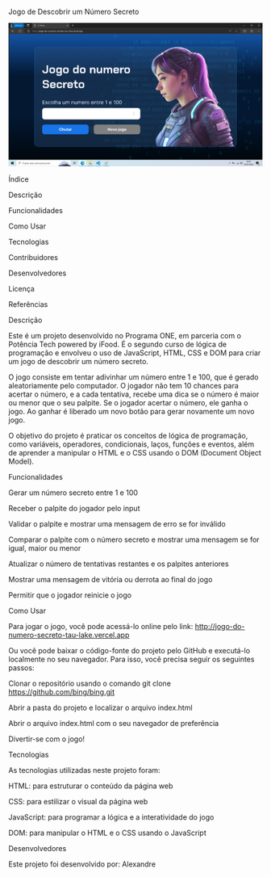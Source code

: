 Jogo de Descobrir um Número Secreto

![Print](https://github.com/alesousz/Jogo-do-numero-secreto/blob/main/img/print.png)


Índice

Descrição

Funcionalidades

Como Usar

Tecnologias

Contribuidores

Desenvolvedores

Licença

Referências

Descrição

Este é um projeto desenvolvido no Programa ONE, em parceria com o Potência Tech powered by iFood. É o segundo curso de lógica de programação e envolveu o uso de JavaScript, HTML, CSS e DOM para criar um jogo de descobrir um número secreto.

O jogo consiste em tentar adivinhar um número entre 1 e 100, que é gerado aleatoriamente pelo computador. O jogador não tem 10 chances para acertar o número, e a cada tentativa, recebe uma dica se o número é maior ou menor que o seu palpite. Se o jogador acertar o número, ele ganha o jogo. Ao ganhar é liberado um novo botão para gerar novamente um novo jogo.

O objetivo do projeto é praticar os conceitos de lógica de programação, como variáveis, operadores, condicionais, laços, funções e eventos, além de aprender a manipular o HTML e o CSS usando o DOM (Document Object Model).

Funcionalidades

Gerar um número secreto entre 1 e 100

Receber o palpite do jogador pelo input

Validar o palpite e mostrar uma mensagem de erro se for inválido

Comparar o palpite com o número secreto e mostrar uma mensagem se for igual, maior ou menor

Atualizar o número de tentativas restantes e os palpites anteriores

Mostrar uma mensagem de vitória ou derrota ao final do jogo

Permitir que o jogador reinicie o jogo

Como Usar

Para jogar o jogo, você pode acessá-lo online pelo link: http://jogo-do-numero-secreto-tau-lake.vercel.app

Ou você pode baixar o código-fonte do projeto pelo GitHub e executá-lo localmente no seu navegador. Para isso, você precisa seguir os seguintes passos:

Clonar o repositório usando o comando git clone https://github.com/bing/bing.git

Abrir a pasta do projeto e localizar o arquivo index.html

Abrir o arquivo index.html com o seu navegador de preferência

Divertir-se com o jogo!

Tecnologias

As tecnologias utilizadas neste projeto foram:

HTML: para estruturar o conteúdo da página web

CSS: para estilizar o visual da página web

JavaScript: para programar a lógica e a interatividade do jogo

DOM: para manipular o HTML e o CSS usando o JavaScript

Desenvolvedores

Este projeto foi desenvolvido por: Alexandre 

